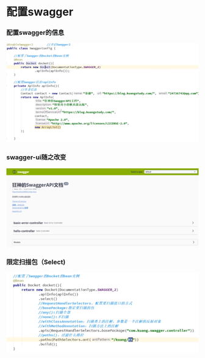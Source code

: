 # 配置swagger

### 配置swagger的信息

![](../.gitbook/assets/image%20%28186%29.png)

### swagger-ui随之改变

![](../.gitbook/assets/image%20%28190%29.png)

### 限定扫描包（Select\)

![](../.gitbook/assets/image%20%28188%29.png)



